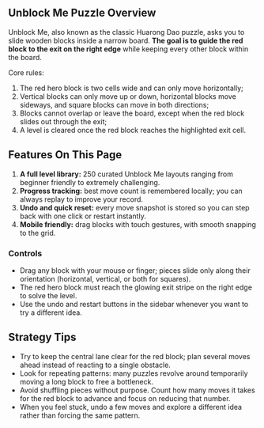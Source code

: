 
## Unblock Me Puzzle Overview

Unblock Me, also known as the classic Huarong Dao puzzle, asks you to slide wooden blocks inside a narrow board. **The goal is to guide the red block to the exit on the right edge** while keeping every other block within the board.

Core rules:

1. The red hero block is two cells wide and can only move horizontally;
2. Vertical blocks can only move up or down, horizontal blocks move sideways, and square blocks can move in both directions;
3. Blocks cannot overlap or leave the board, except when the red block slides out through the exit;
4. A level is cleared once the red block reaches the highlighted exit cell.

## Features On This Page

1. **A full level library:** 250 curated Unblock Me layouts ranging from beginner friendly to extremely challenging.
2. **Progress tracking:** best move count is remembered locally; you can always replay to improve your record.
3. **Undo and quick reset:** every move snapshot is stored so you can step back with one click or restart instantly.
4. **Mobile friendly:** drag blocks with touch gestures, with smooth snapping to the grid.

### Controls

- Drag any block with your mouse or finger; pieces slide only along their orientation (horizontal, vertical, or both for squares).
- The red hero block must reach the glowing exit stripe on the right edge to solve the level.
- Use the undo and restart buttons in the sidebar whenever you want to try a different idea.

## Strategy Tips

- Try to keep the central lane clear for the red block; plan several moves ahead instead of reacting to a single obstacle.
- Look for repeating patterns: many puzzles revolve around temporarily moving a long block to free a bottleneck.
- Avoid shuffling pieces without purpose. Count how many moves it takes for the red block to advance and focus on reducing that number.
- When you feel stuck, undo a few moves and explore a different idea rather than forcing the same pattern.